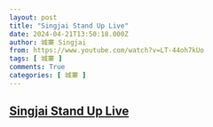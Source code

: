 ```yaml
---
layout: post
title: "Singjai Stand Up Live"
date: 2024-04-21T13:50:18.000Z
author: 城寨 Singjai
from: https://www.youtube.com/watch?v=LT-44oh7kUo
tags: [ 城寨 ]
comments: True
categories: [ 城寨 ]
---
```

<!--1713707418000-->
[Singjai Stand Up Live](https://www.youtube.com/watch?v=LT-44oh7kUo)
------

<div>

</div>

